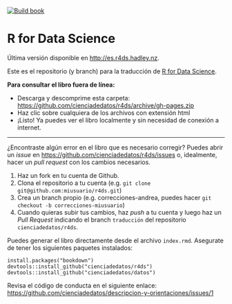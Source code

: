 <!-- badges: start -->
[![Build book](https://github.com/cienciadedatos/r4ds/workflows/Build%20book/badge.svg)](https://github.com/cienciadedatos/r4ds/actions)
<!-- badges: end -->

# R for Data Science

Última versión disponible en http://es.r4ds.hadley.nz.

Este es el repositorio (y branch) para la traducción de [R for Data Science](http://r4ds.had.co.nz).

**Para consultar el libro fuera de línea:**
* Descarga y descomprime esta carpeta: https://github.com/cienciadedatos/r4ds/archive/gh-pages.zip
* Haz clic sobre cualquiera de los archivos con extensión html
* ¡Listo! Ya puedes ver el libro localmente y sin necesidad de conexión a internet.

--- 

¿Encontraste algún error en el libro que es necesario corregir? Puedes abrir un _issue_ en https://github.com/cienciadedatos/r4ds/issues o, idealmente, hacer un _pull request_ con los cambios necesarios. 

1. Haz un fork en tu cuenta de Github.
2. Clona el repositorio a tu cuenta (e.g. `git clone git@github.com:miusuario/r4ds.git`)
3. Crea un branch propio (e.g. correcciones-andrea, puedes hacer `git checkout -b correcciones-miusuario`)
4. Cuando quieras subir tus cambios, haz _push_ a tu cuenta y luego haz un *Pull Request* indicando el branch `traducción` del repositorio `cienciadedatos/r4ds`.

Puedes generar el libro directamente desde el archivo `index.rmd`. Asegurate de tener los siguientes paquetes instalados:

```{r}
install.packages("bookdown")
devtools::install_github("cienciadedatos/r4ds")
devtools::install_github("cienciadedatos/datos")
```

Revisa el código de conducta en el siguiente enlace: https://github.com/cienciadedatos/descripcion-y-orientaciones/issues/1
